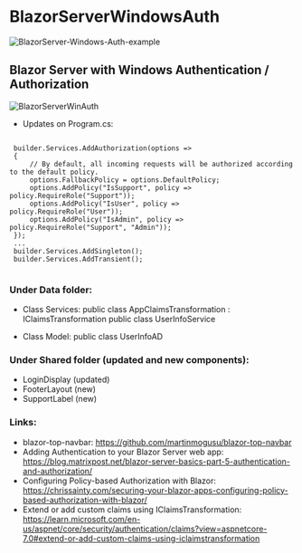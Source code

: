 # BlazorServerWindowsAuth
![BlazorServer-Windows-Auth-example](https://github.com/CyberEdX/BlazorServerWindowsAuth/assets/84814386/282bb76d-370e-4f67-85d8-d4f7905e9dd1)

## Blazor Server with Windows Authentication / Authorization
![BlazorServerWinAuth](https://github.com/CyberEdX/BlazorServerWindowsAuth/assets/84814386/8a98ac20-1183-41ef-84a4-e11955c6e220)

- Updates on Program.cs:
<code>
 builder.Services.AddAuthorization(options =>
 {
     // By default, all incoming requests will be authorized according to the default policy.
     options.FallbackPolicy = options.DefaultPolicy;
     options.AddPolicy("IsSupport", policy => policy.RequireRole("Support"));
     options.AddPolicy("IsUser", policy => policy.RequireRole("User"));
     options.AddPolicy("IsAdmin", policy => policy.RequireRole("Support", "Admin"));
 });
 ...
 builder.Services.AddSingleton<UserInfoService>();
 builder.Services.AddTransient<IClaimsTransformation, AppClaimsTransformation>();

</code>

### Under Data folder:
- Class Services:
public class AppClaimsTransformation : IClaimsTransformation
public class UserInfoService

- Class Model:
public class UserInfoAD

### Under Shared folder (updated and new components): 
- LoginDisplay (updated)
- FooterLayout (new)
- SupportLabel (new)

### Links:
- blazor-top-navbar:
  https://github.com/martinmogusu/blazor-top-navbar
- Adding Authentication to your Blazor Server web app:
  https://blog.matrixpost.net/blazor-server-basics-part-5-authentication-and-authorization/
- Configuring Policy-based Authorization with Blazor:
  https://chrissainty.com/securing-your-blazor-apps-configuring-policy-based-authorization-with-blazor/
- Extend or add custom claims using IClaimsTransformation:
  https://learn.microsoft.com/en-us/aspnet/core/security/authentication/claims?view=aspnetcore-7.0#extend-or-add-custom-claims-using-iclaimstransformation

